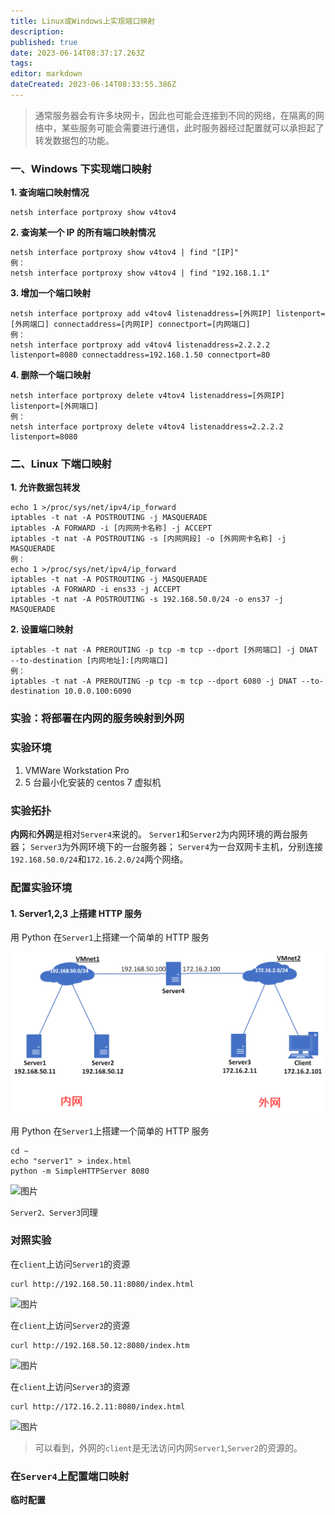```yaml
---
title: Linux或Windows上实现端口映射
description: 
published: true
date: 2023-06-14T08:37:17.263Z
tags: 
editor: markdown
dateCreated: 2023-06-14T08:33:55.386Z
---
```


> 通常服务器会有许多块网卡，因此也可能会连接到不同的网络，在隔离的网络中，某些服务可能会需要进行通信，此时服务器经过配置就可以承担起了转发数据包的功能。

### 一、Windows 下实现端口映射

**1. 查询端口映射情况**

```
netsh interface portproxy show v4tov4
```

**2. 查询某一个 IP 的所有端口映射情况**

```
netsh interface portproxy show v4tov4 | find "[IP]"
例：
netsh interface portproxy show v4tov4 | find "192.168.1.1"
```

**3. 增加一个端口映射**

```
netsh interface portproxy add v4tov4 listenaddress=[外网IP] listenport=[外网端口] connectaddress=[内网IP] connectport=[内网端口]
例：
netsh interface portproxy add v4tov4 listenaddress=2.2.2.2 listenport=8080 connectaddress=192.168.1.50 connectport=80
```

**4. 删除一个端口映射**

```
netsh interface portproxy delete v4tov4 listenaddress=[外网IP] listenport=[外网端口]
例：
netsh interface portproxy delete v4tov4 listenaddress=2.2.2.2 listenport=8080
```

### 二、Linux 下端口映射

**1. 允许数据包转发**

```
echo 1 >/proc/sys/net/ipv4/ip_forward
iptables -t nat -A POSTROUTING -j MASQUERADE
iptables -A FORWARD -i [内网网卡名称] -j ACCEPT
iptables -t nat -A POSTROUTING -s [内网网段] -o [外网网卡名称] -j MASQUERADE
例：
echo 1 >/proc/sys/net/ipv4/ip_forward
iptables -t nat -A POSTROUTING -j MASQUERADE
iptables -A FORWARD -i ens33 -j ACCEPT
iptables -t nat -A POSTROUTING -s 192.168.50.0/24 -o ens37 -j MASQUERADE
```

**2. 设置端口映射**

```
iptables -t nat -A PREROUTING -p tcp -m tcp --dport [外网端口] -j DNAT --to-destination [内网地址]:[内网端口]
例：
iptables -t nat -A PREROUTING -p tcp -m tcp --dport 6080 -j DNAT --to-destination 10.0.0.100:6090
```

### 实验：将部署在内网的服务映射到外网

### 实验环境

1. VMWare Workstation Pro
2. 5 台最小化安装的 centos 7 虚拟机

### 实验拓扑

**内网**和**外网**是相对`Server4`来说的。
`Server1`和`Server2`为内网环境的两台服务器；
`Server3`为外网环境下的一台服务器；
`Server4`为一台双网卡主机，分别连接`192.168.50.0/24`和`172.16.2.0/24`两个网络。

### 配置实验环境

#### 1. Server1,2,3 上搭建 HTTP 服务

用 Python 在`Server1`上搭建一个简单的 HTTP 服务

![2023-6-14_96149.png](/2023-6-14_96149.png)

用 Python 在`Server1`上搭建一个简单的 HTTP 服务

```
cd ~
echo "server1" > index.html
python -m SimpleHTTPServer 8080
```

![图片](https://mmbiz.qpic.cn/mmbiz_png/9aPYe0E1fb0OtXb4EYicMSkhMSkMlibiaBZj4h87b3ZZJXyq3YAEYnh5Zib0cIney2Sh1Goec6wF4OEK5XSfCOg8kw/640?wx_fmt=png&wxfrom=5&wx_lazy=1&wx_co=1)

`Server2、Server3`同理

### 对照实验

在`client`上访问`Server1`的资源

```
curl http://192.168.50.11:8080/index.html
```

![图片](https://mmbiz.qpic.cn/mmbiz_png/9aPYe0E1fb0OtXb4EYicMSkhMSkMlibiaBZXlGrqqS19zRWXt59A5oI3VibOOINbviaZr35yFD3OgHpdTcjlPfK4m0A/640?wx_fmt=png&wxfrom=5&wx_lazy=1&wx_co=1)

在`client`上访问`Server2`的资源

```
curl http://192.168.50.12:8080/index.htm
```

![图片](https://mmbiz.qpic.cn/mmbiz_png/9aPYe0E1fb0OtXb4EYicMSkhMSkMlibiaBZ9rpqNXjkRkAgWfEIpoPll0OHqNUwyhTa3nx2WIZxaK2YwxCYN0FsKg/640?wx_fmt=png&wxfrom=5&wx_lazy=1&wx_co=1)

在`client`上访问`Server3`的资源

```
curl http://172.16.2.11:8080/index.html
```

![图片](https://mmbiz.qpic.cn/mmbiz_png/9aPYe0E1fb0OtXb4EYicMSkhMSkMlibiaBZhaZh8GlYGY5wpp5ic4Yj9MdG9AqF8TSbI3aB05r4euZN5R8CgFKBZgg/640?wx_fmt=png&wxfrom=5&wx_lazy=1&wx_co=1)

> 可以看到，外网的`client`是无法访问内网`Server1`,`Server2`的资源的。

### **在**`Server4`**上配置端口映射**

**临时配置**


